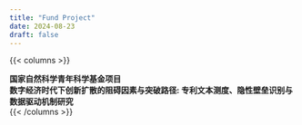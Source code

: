 ```yaml
---
title: "Fund Project"
date: 2024-08-23
draft: false
---
```


{{< columns >}}
<div class="column">
<strong>国家自然科学青年科学基金项目</strong>
</div>

<div class="column">
<strong>数字经济时代下创新扩散的阻碍因素与突破路径: 专利文本测度、隐性壁垒识别与数据驱动机制研究</strong>
</div>
{{< /columns >}}